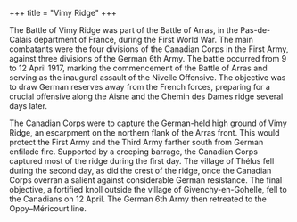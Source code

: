 +++
title = "Vimy Ridge"
+++


The Battle of Vimy Ridge was part of the Battle of Arras, in the Pas-de-Calais department of France, during the First World War. The main combatants were the four divisions of the Canadian Corps in the First Army, against three divisions of the German 6th Army. The battle occurred from 9 to 12 April 1917, marking the commencement of the Battle of Arras and serving as the inaugural assault of the Nivelle Offensive. The objective was to draw German reserves away from the French forces, preparing for a crucial offensive along the Aisne and the Chemin des Dames ridge several days later.

The Canadian Corps were to capture the German-held high ground of Vimy Ridge, an escarpment on the northern flank of the Arras front. This would protect the First Army and the Third Army farther south from German enfilade fire. Supported by a creeping barrage, the Canadian Corps captured most of the ridge during the first day. The village of Thélus fell during the second day, as did the crest of the ridge, once the Canadian Corps overran a salient against considerable German resistance. The final objective, a fortified knoll outside the village of Givenchy-en-Gohelle, fell to the Canadians on 12 April. The German 6th Army then retreated to the Oppy–Méricourt line. 